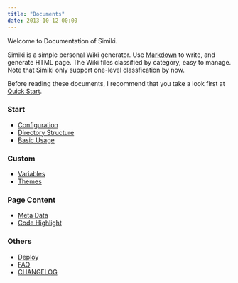 ```yaml
---
title: "Documents"
date: 2013-10-12 00:00
---
```


Welcome to Documentation of Simiki.

Simiki is a simple personal Wiki generator. Use [Markdown](https://daringfireball.net/projects/markdown/) to write, and generate HTML page. The Wiki files classified by category, easy to manage. Note that Simiki only support one-level classfication by now.

Before reading these documents, I recommend that you take a look first at [Quick Start](/quickstart.html).

<div class="row marketing">
  <div class="col-lg-6">
    <h3>Start</h3>
    <ul>
      <li><a href="configuration.html">Configuration</a></li>
      <li><a href="structure.html">Directory Structure</a></li>
      <li><a href="usage.html">Basic Usage</a></li>
    </ul>
    <h3>Custom</h3>
    <ul>
      <li><a href="variables.html">Variables</a></li>
      <li><a href="themes.html">Themes</a></li>
    </ul>
  </div>

  <div class="col-lg-6">
    <h3>Page Content</h3>
    <ul>
      <li><a href="metadata.html">Meta Data</a></li>
      <li><a href="codehighlight.html">Code Highlight</a></li>
    </ul>
    <h3>Others</h3>
    <ul>
      <li><a href="deploy.html">Deploy</a></li>
      <li><a href="faq.html">FAQ</a></li>
      <li><a href="changelog.html">CHANGELOG</a></li>
    </ul>
  </div>

</div>
